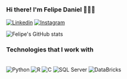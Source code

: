 ### Hi there! I'm Felipe Daniel 👋🏻😀

[![Linkedin](https://img.shields.io/badge/LinkedIn-0077B5?style=for-the-badge&logo=linkedin&logoColor=white)](https://www.linkedin.com/in/felipedaniel1910/)
[![Instagram](https://img.shields.io/badge/Instagram-E4405F?style=for-the-badge&logo=instagram&logoColor=white)](https://www.instagram.com/felipe_daniel_/)

![Felipe's GitHub stats](https://github-readme-stats.vercel.app/api?username=felipedaniel1910&show_icons=true&theme=dark)

### Technologies that I work with

<div style="display: inline_block"><br/>
   <img align="center" alt="Python" src="https://img.shields.io/badge/Python-3776AB?style=for-the-badge&logo=python&logoColor=white"/>
   <img align="center" alt="R" src="https://img.shields.io/badge/R-276DC3?style=for-the-badge&logo=r&logoColor=white"/>
   <img align="center" alt="C" src="https://img.shields.io/badge/C-00599C?style=for-the-badge&logo=c&logoColor=white"/>
   <img align="center" alt="SQL Server" src="https://img.shields.io/badge/Microsoft_SQL_Server-CC2927?style=for-the-badge&logo=microsoft-sql-server&logoColor=white"/>
   <img align="center" alt="DataBricks" src="https://img.shields.io/badge/Databricks-FF3621?style=for-the-badge&logo=Databricks&logoColor=white"/>
</div>
